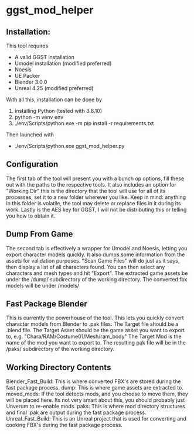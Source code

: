 # ggst_mod_helper
 
## Installation:
This tool requires
- A valid GGST installation
- Umodel installation (modified preferred)
- Noesis
- UE Packer
- Blender 3.0.0
- Unreal 4.25 (modified preferred)

With all this, installation can be done by
1. installing Python (tested with 3.8.10)
2. python -m venv env
3. ./env/Scripts/python.exe -m pip install -r requirements.txt

Then launched with 
- ./env/Scripts/python.exe ggst_mod_helper.py

## Configuration
The first tab of the tool will present you with a bunch op options, fill these out with the paths to the respective tools.
It also includes an option for "Working Dir" this is the directory that the tool will use for all of its processes, set it to a new folder wherever you like.
Keep in mind: anything in this folder is volatile, the tool may delete or replace files in it during its work.
Lastly is the AES key for GGST, I will not be distributing this or telling you how to obtain it.

## Dump From Game
The second tab is effectively a wrapper for Umodel and Noesis, letting you export character models quickly. It also dumps some information from the assets for validation purposes.
"Scan Game Files" will do just as it says, then display a list of all characters found. You can then select any characters and mesh types and hit "Export".
The extracted game assets be under the /dump/ subdirectory of the working directory.
The converted fbx models will be under /models/

## Fast Package Blender
This is currently the powerhouse of the tool. This lets you quickly convert character models from Blender to .pak files.
The Target file should be a .blend file.
The Target Asset should be the game asset you want to export to, e.g. "Chara/RAM/Costume01/Mesh/ram_body"
The Target Mod is the name of the mod you want to export to.
The resulting pak file will be in the /paks/ subdirectory of the working directory.

## Working Directory Contents
Blender_Fast_Build: This is where converted FBX's are stored during the fast package process.
dump: This is where game assets are extracted to.
moved_mods: If the tool detects mods, and you choose to move them, they will be placed here. Its not very smart about this, you should probably just Unverum to re-enable mods.
paks: This is where mod directory structures and final .pak are output during the fast package process.
Unreal_Fast_Build: This is an Unreal project that is used for converting and cooking FBX's during the fast package process.

